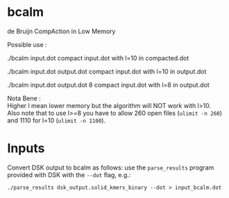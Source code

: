 bcalm
=====

de Bruijn CompAction in Low Memory

Possible use :

./bcalm input.dot
compact input.dot with l=10 in compacted.dot

./bcalm input.dot output.dot
compact input.dot with l=10 in output.dot

./bcalm input.dot output.dot 8
compact input.dot with l=8 in output.dot



Nota Bene :   
Higher l mean lower memory but the algorithm will NOT work with l>10.   
Also note that to use l>=8 you have to allow 260 open files (`ulimit -n 260`)
and 1110 for l=10 (`ulimit -n 1100`).

Inputs
======

Convert DSK output to bcalm as follows: use the `parse_results` program
provided with DSK with the `--dot` flag, e.g.: 

`./parse_results dsk_output.solid_kmers_binary --dot > input_bcalm.dot`
